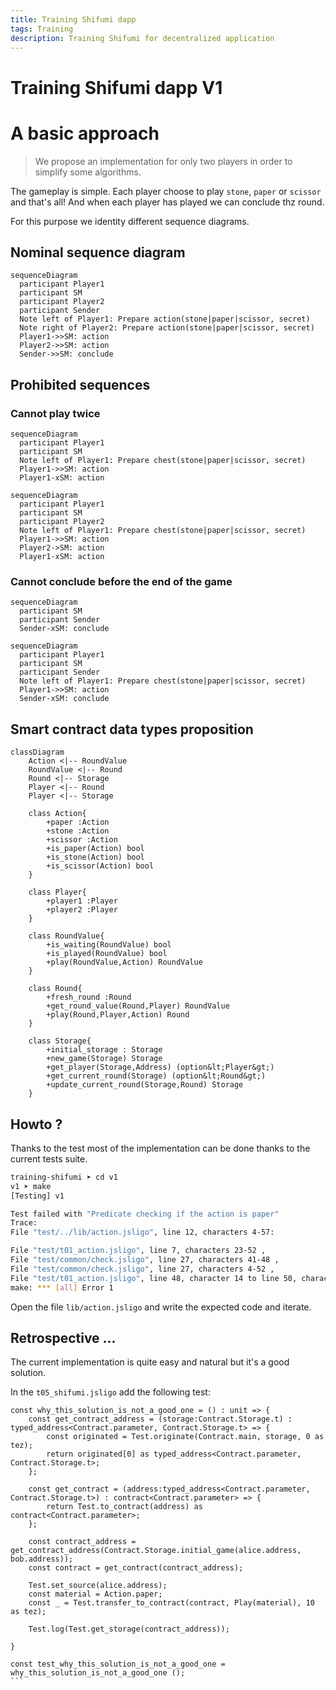```yaml
---
title: Training Shifumi dapp
tags: Training
description: Training Shifumi for decentralized application
---
```


Training Shifumi dapp V1
===

# A basic approach

> We propose an implementation for only two players in order to simplify some algorithms.

The gameplay is simple. Each player choose to play `stone`, `paper` or `scissor` and that's all!
And when each player has played we can conclude thz round.

For this purpose we identity different sequence diagrams.

## Nominal sequence diagram

```mermaid
sequenceDiagram
  participant Player1
  participant SM
  participant Player2
  participant Sender
  Note left of Player1: Prepare action(stone|paper|scissor, secret)
  Note right of Player2: Prepare action(stone|paper|scissor, secret)
  Player1->>SM: action
  Player2->>SM: action
  Sender->>SM: conclude
```

## Prohibited sequences

### Cannot play twice

```mermaid
sequenceDiagram
  participant Player1
  participant SM
  Note left of Player1: Prepare chest(stone|paper|scissor, secret)
  Player1->>SM: action
  Player1-xSM: action
```

```mermaid
sequenceDiagram
  participant Player1
  participant SM
  participant Player2
  Note left of Player1: Prepare chest(stone|paper|scissor, secret)
  Player1->>SM: action
  Player2->SM: action
  Player1-xSM: action
```

### Cannot conclude before the end of the game

```mermaid
sequenceDiagram
  participant SM
  participant Sender
  Sender-xSM: conclude
```

```mermaid
sequenceDiagram
  participant Player1
  participant SM
  participant Sender
  Note left of Player1: Prepare chest(stone|paper|scissor, secret)
  Player1->>SM: action
  Sender-xSM: conclude
```

## Smart contract data types proposition

```mermaid
classDiagram
    Action <|-- RoundValue
    RoundValue <|-- Round
    Round <|-- Storage
    Player <|-- Round
    Player <|-- Storage

    class Action{
        +paper :Action
        +stone :Action
        +scissor :Action
        +is_paper(Action) bool
        +is_stone(Action) bool
        +is_scissor(Action) bool
    }
            
    class Player{
        +player1 :Player 
        +player2 :Player
    }

    class RoundValue{
        +is_waiting(RoundValue) bool
        +is_played(RoundValue) bool
        +play(RoundValue,Action) RoundValue
    }

    class Round{
        +fresh_round :Round
        +get_round_value(Round,Player) RoundValue
        +play(Round,Player,Action) Round
    }

    class Storage{
        +initial_storage : Storage
        +new_game(Storage) Storage
        +get_player(Storage,Address) (option&lt;Player&gt;)
        +get_current_round(Storage) (option&lt;Round&gt;)
        +update_current_round(Storage,Round) Storage
    }
```

## Howto ?

Thanks to the test most of the implementation can be done thanks to the 
current tests suite. 

```sh
training-shifumi ➤ cd v1                                                                                                                             git:main*
v1 ➤ make 
[Testing] v1

Test failed with "Predicate checking if the action is paper"
Trace:
File "test/../lib/action.jsligo", line 12, characters 4-57:

File "test/t01_action.jsligo", line 7, characters 23-52 ,
File "test/common/check.jsligo", line 27, characters 41-48 ,
File "test/common/check.jsligo", line 27, characters 4-52 ,
File "test/t01_action.jsligo", line 48, character 14 to line 50, character 3
make: *** [all] Error 1
```

Open the file `lib/action.jsligo` and write the expected code and iterate.

## Retrospective ...

The current implementation is quite easy and natural but it's a good solution.

In the `t05_shifumi.jsligo` add the following test:

````
const why_this_solution_is_not_a_good_one = () : unit => {
    const get_contract_address = (storage:Contract.Storage.t) : typed_address<Contract.parameter, Contract.Storage.t> => {
        const originated = Test.originate(Contract.main, storage, 0 as tez);
        return originated[0] as typed_address<Contract.parameter, Contract.Storage.t>;
    };

    const get_contract = (address:typed_address<Contract.parameter, Contract.Storage.t>) : contract<Contract.parameter> => {
        return Test.to_contract(address) as contract<Contract.parameter>; 
    };

    const contract_address = get_contract_address(Contract.Storage.initial_game(alice.address, bob.address));
    const contract = get_contract(contract_address);

    Test.set_source(alice.address);
    const material = Action.paper;
    const _ = Test.transfer_to_contract(contract, Play(material), 10 as tez);

    Test.log(Test.get_storage(contract_address));

}

const test_why_this_solution_is_not_a_good_one = why_this_solution_is_not_a_good_one ();
```
